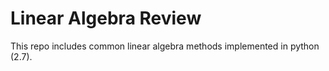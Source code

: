 # Linear Algebra Review

This repo includes common linear algebra methods implemented in python (2.7).
